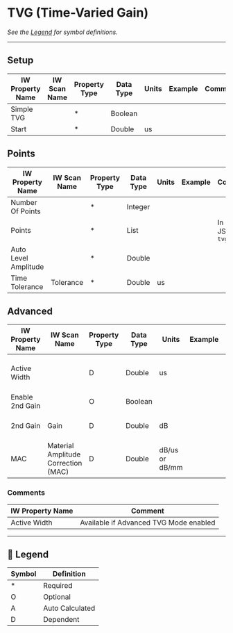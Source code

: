 # TVG (Time-Varied Gain)

_See the [Legend](#legend) for symbol definitions._

---

## Setup

| IW Property Name | IW Scan Name | Property Type | Data Type | Units | Example | Comments |
| ---------------- | ------------ | ------------- | --------- | ----- | ------- | -------- |
| Simple TVG       |              | *             | Boolean   |       |         |          |
| Start            |              | *             | Double    | us    |         |          |

## Points

| IW Property Name     | IW Scan Name | Property Type | Data Type | Units | Example | Comments                    |
| -------------------- | ------------ | ------------- | --------- | ----- | ------- | --------------------------- |
| Number Of Points     |              | *             | Integer   |       |         |                             |
| Points               |              | *             | List      |       |         | In setup JSON as `tvgTable` |
| Auto Level Amplitude |              | *             | Double    |       |         |                             |
| Time Tolerance       | Tolerance    | *             | Double    | us    |         |                             |

## Advanced

| IW Property Name | IW Scan Name                        | Property Type | Data Type | Units          | Example | Comments                               |
| ---------------- | ----------------------------------- | ------------- | --------- | -------------- | ------- | -------------------------------------- |
| Active Width     |                                     | D             | Double    | us             |         | Available if Advanced TVG Mode enabled |
| Enable 2nd Gain  |                                     | O             | Boolean   |                |         |                                        |
| 2nd Gain         | Gain                                | D             | Double    | dB             |         | Available if 2nd Gain enabled          |
| MAC              | Material Amplitude Correction (MAC) | D             | Double    | dB/us or dB/mm |         | Available if Advanced TVG Mode enabled |

### Comments

| IW Property Name | Comment|
| --- | -- |
| Active Width | Available if Advanced TVG Mode enabled |

---

## 🧭 Legend

| Symbol | Definition      |
| ------ | --------------- |
| *      | Required        |
| O      | Optional        |
| A      | Auto Calculated |
| D      | Dependent       |
